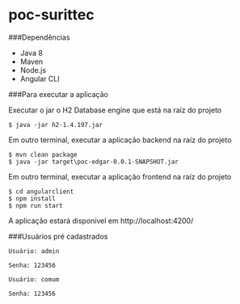 # poc-surittec

###Dependências
- Java 8
- Maven
- Node.js
- Angular CLI

###Para executar a aplicação

Executar o jar o H2 Database engine que está na raíz do projeto
```
$ java -jar h2-1.4.197.jar
```

Em outro terminal, executar a aplicação backend na raíz do projeto
```
$ mvn clean package
$ java -jar target\poc-edgar-0.0.1-SNAPSHOT.jar
```

Em outro terminal, executar a aplicação frontend na raíz do projeto
```
$ cd angularclient
$ npm install
$ npm run start
```

A aplicação estará disponível em
http://localhost:4200/

###Usuários pré cadastrados
```
Usuário: admin

Senha: 123456
```

```
Usuário: comum

Senha: 123456
```
